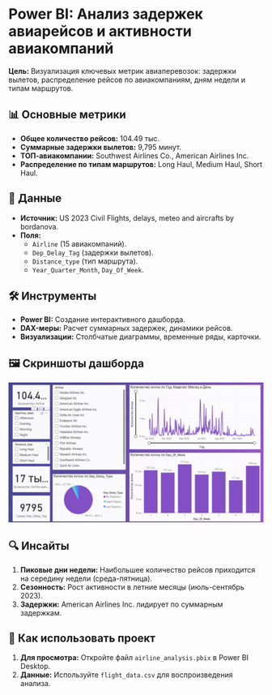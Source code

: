 # Power BI: Анализ задержек авиарейсов и активности авиакомпаний

**Цель:** Визуализация ключевых метрик авиаперевозок: задержки вылетов, распределение рейсов по авиакомпаниям, дням недели и типам маршрутов.

## 📊 Основные метрики
- **Общее количество рейсов:** 104.49 тыс.
- **Суммарные задержки вылетов:** 9,795 минут.
- **ТОП-авиакомпании:** Southwest Airlines Co., American Airlines Inc.
- **Распределение по типам маршрутов:** Long Haul, Medium Haul, Short Haul.

## 📂 Данные
- **Источник:** US 2023 Civil Flights, delays, meteo and aircrafts by bordanova.
- **Поля:**
  - `Airline` (15 авиакомпаний).
  - `Dep_Delay_Tag` (задержки вылетов).
  - `Distance_type` (тип маршрута).
  - `Year_Quarter_Month`, `Day_Of_Week`.

## 🛠 Инструменты
- **Power BI:** Создание интерактивного дашборда.
- **DAX-меры:** Расчет суммарных задержек, динамики рейсов.
- **Визуализации:** Столбчатые диаграммы, временные ряды, карточки.

## 🖼 Скриншоты дашборда
![Основной дашборд](screenshots/dashboard.png)

## 🔍 Инсайты
1. **Пиковые дни недели:** Наибольшее количество рейсов приходится на середину недели (среда-пятница).
2. **Сезонность:** Рост активности в летние месяцы (июль-сентябрь 2023).
3. **Задержки:** American Airlines Inc. лидирует по суммарным задержкам.

## 🚀 Как использовать проект
1. **Для просмотра:** Откройте файл `airline_analysis.pbix` в Power BI Desktop.
2. **Данные:** Используйте `flight_data.csv` для воспроизведения анализа.
